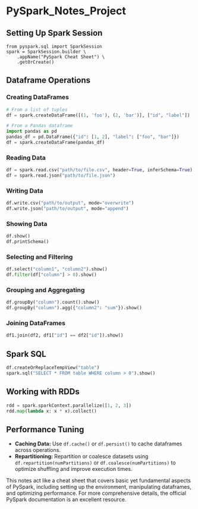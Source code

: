 # PySpark_Notes_Project

## Setting Up Spark Session
```
from pyspark.sql import SparkSession
spark = SparkSession.builder \
    .appName("PySpark Cheat Sheet") \
    .getOrCreate()
```

## Dataframe Operations

### Creating DataFrames

```python
# From a list of tuples
df = spark.createDataFrame([(1, 'foo'), (2, 'bar')], ["id", "label"])

# From a Pandas dataframe
import pandas as pd
pandas_df = pd.DataFrame({"id": [1, 2], "label": ["foo", "bar"]})
df = spark.createDataFrame(pandas_df)
```

### Reading Data

```python
df = spark.read.csv("path/to/file.csv", header=True, inferSchema=True)
df = spark.read.json("path/to/file.json")
```

### Writing Data

```python
df.write.csv("path/to/output", mode="overwrite")
df.write.json("path/to/output", mode="append")
```

### Showing Data

```python
df.show()
df.printSchema()
```

### Selecting and Filtering

```python
df.select("column1", "column2").show()
df.filter(df["column"] > 0).show()
```

### Grouping and Aggregating

```python
df.groupBy("column").count().show()
df.groupBy("column").agg({"column2": "sum"}).show()
```

### Joining DataFrames

```python
df1.join(df2, df1["id"] == df2["id"]).show()
```

## Spark SQL

```python
df.createOrReplaceTempView("table")
spark.sql("SELECT * FROM table WHERE column > 0").show()
```

## Working with RDDs

```python
rdd = spark.sparkContext.parallelize([1, 2, 3])
rdd.map(lambda x: x * x).collect()
```

## Performance Tuning

- **Caching Data:** Use `df.cache()` or `df.persist()` to cache dataframes across operations.
- **Repartitioning:** Repartition or coalesce datasets using `df.repartition(numPartitions)` or `df.coalesce(numPartitions)` to optimize shuffling and improve execution times.

This notes act like a cheat sheet that covers basic yet fundamental aspects of PySpark, including setting up the environment, manipulating dataframes, and optimizing performance. For more comprehensive details, the official PySpark documentation is an excellent resource.
```
